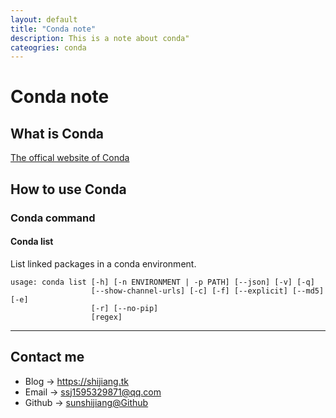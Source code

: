 ```yaml
---
layout: default
title: "Conda note"
description: This is a note about conda"
cateogries: conda
---
```

# Conda note

## What is Conda

[The offical website of Conda](https://www.anaconda.com/)

## How to use Conda

### Conda command

#### Conda list
List linked packages in a conda environment.

```
usage: conda list [-h] [-n ENVIRONMENT | -p PATH] [--json] [-v] [-q]
                  [--show-channel-urls] [-c] [-f] [--explicit] [--md5] [-e]
                  [-r] [--no-pip]
                  [regex]
```


---

## Contact me

* Blog -> <https://shijiang.tk>
* Email -> <ssj1595329871@qq.com>
* Github -> [sunshijiang@Github](https://github.com/sunshijiang)
